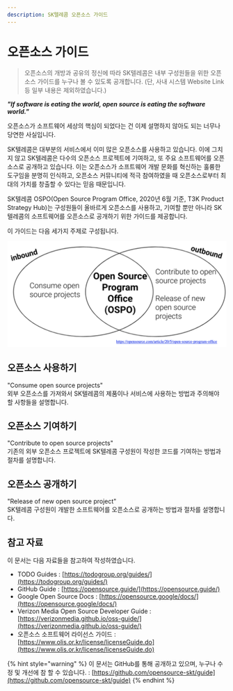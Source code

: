 ```yaml
---
description: SK텔레콤 오픈소스 가이드
---
```


# 오픈소스 가이드

> 오픈소스의 개방과 공유의 정신에 따라 SK텔레콤은 내부 구성원들을 위한 오픈소스 가이드를 누구나 볼 수 있도록 공개합니다. \(단, 사내 시스템 Website Link 등 일부 내용은 제외하였습니다.\)

_**"If software is eating the world, open source is eating the software world."**_

오픈소스가 소프트웨어 세상의 핵심이 되었다는 건 이제 설명하지 않아도 되는 너무나 당연한 사실입니다.

SK텔레콤은 대부분의 서비스에서 이미 많은 오픈소스를 사용하고 있습니다. 이에 그치지 않고 SK텔레콤은 다수의 오픈소스 프로젝트에 기여하고, 또 주요 소프트웨어를 오픈소스로 공개하고 있습니다. 이는 오픈소스가 소프트웨어 개발 문화를 혁신하는 훌륭한 도구임을 분명히 인식하고, 오픈소스 커뮤니티에 적극 참여하였을 때 오픈소스로부터 최대의 가치를 창출할 수 있다는 믿음 때문입니다. 

SK텔레콤 OSPO\(Open Source Program Office, 2020년 6월 기준, T3K Product Strategy Hub\)는 구성원들이 올바르게 오픈소스를 사용하고, 기여할 뿐만 아니라 SK텔레콤의 소프트웨어를 오픈소스로 공개하기 위한 가이드를 제공합니다.

이 가이드는 다음 세가지 주제로 구성됩니다.

![](.gitbook/assets/image%20%281%29.png)

## 오픈소스 사용하기

"Consume open source projects"  
외부 오픈소스를 가져와서 SK텔레콤의 제품이나 서비스에 사용하는 방법과 주의해야 할 사항들을 설명합니다.

## 오픈소스 기여하기

"Contribute to open source projects"   
기존의 외부 오픈소스 프로젝트에 SK텔레콤 구성원이 작성한 코드를 기여하는 방법과 절차를 설명합니다.

## 오픈소스 공개하기

"Release of new open source project"  
SK텔레콤 구성원이 개발한 소프트웨어를 오픈소스로 공개하는 방법과 절차를 설명합니다.

## 참고 자료

이 문서는 다음 자료들을 참고하여 작성하였습니다.

* TODO Guides : [https://todogroup.org/guides/](https://todogroup.org/guides/)
* GitHub Guide : [https://opensource.guide/](https://opensource.guide/)
* Google Open Source Docs : [https://opensource.google/docs/](https://opensource.google/docs/)
* Verizon Media Open Source Developer Guide : [https://verizonmedia.github.io/oss-guide/](https://verizonmedia.github.io/oss-guide/)
* 오픈소스 소프트웨어 라이선스 가이드 : [https://www.olis.or.kr/license/licenseGuide.do](https://www.olis.or.kr/license/licenseGuide.do)

{% hint style="warning" %}
이 문서는 GitHub를 통해 공개하고 있으며, 누구나 수정 및 개선에 참 할 수 있습니다. : [https://github.com/opensource-skt/guide](https://github.com/opensource-skt/guide)
{% endhint %}

